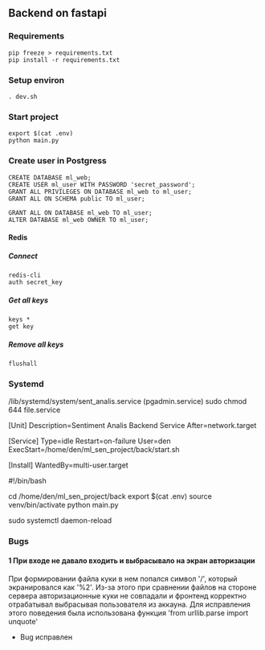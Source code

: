 Backend on fastapi
----


### Requirements

    pip freeze > requirements.txt
    pip install -r requirements.txt

### Setup environ

    . dev.sh

### Start project

    export $(cat .env)
    python main.py

### Create user in Postgress

    CREATE DATABASE ml_web;
    CREATE USER ml_user WITH PASSWORD 'secret_password';
    GRANT ALL PRIVILEGES ON DATABASE ml_web to ml_user;
    GRANT ALL ON SCHEMA public TO ml_user;

    GRANT ALL ON DATABASE ml_web TO ml_user;
    ALTER DATABASE ml_web OWNER TO ml_user;

#### Redis

##### Connect

    redis-cli
    auth secret_key

##### Get all keys

    keys *
    get key

##### Remove all keys

    flushall


### Systemd

/lib/systemd/system/sent_analis.service (pgadmin.service)
sudo chmod 644 file.service

[Unit]
Description=Sentiment Analis Backend Service
After=network.target

[Service]
Type=idle
Restart=on-failure
User=den
ExecStart=/home/den/ml_sen_project/back/start.sh

[Install]
WantedBy=multi-user.target

#!/bin/bash

cd /home/den/ml_sen_project/back
export $(cat .env)
source venv/bin/activate
python main.py

sudo systemctl daemon-reload

### Bugs

#### 1 При входе не давало входить и выбрасывало на экран авторизации

При формировании файла куки в нем попался символ '/', который экранировался как '%2'. Из-за этого при сравнении файлов на стороне сервера авторизационные куки не совпадали и фронтенд корректно отрабатывал выбрасывая пользователя из аккауна.
Для исправления этого поведения была использована функция 'from urllib.parse import unquote'

- Bug исправлен